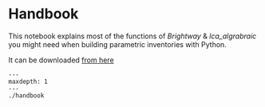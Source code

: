 # Handbook

This notebook explains most of the functions of *Brightway* & *lca_algrabraic* you might 
need when building parametric inventories with Python.   

It can be downloaded [from here]({gitref}`/notebooks/handbook.ipynb`) 

```{toctree}
---
maxdepth: 1
---
./handbook
```